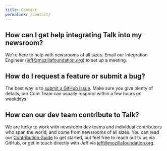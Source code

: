 ```yaml
---
title: Contact
permalink: /contact/
---
```


## How can I get help integrating Talk into my newsroom?

We're here to help with newsrooms of all sizes. Email our Integration Engineer
([jeff@mozillafoundation.org](mailto:jeff@mozillafoundation.org)) to set up a meeting.

## How do I request a feature or submit a bug?

The best way is to [submit a GitHub issue](https://github.com/coralproject/talk/issues). Make sure you give plenty of details, our Core Team can usually respond within a few hours on weekdays.

## How can our dev team contribute to Talk?

We are lucky to work with newsroom dev teams and individual contributors who span the world, and come from newsrooms of all sizes. You can read our [Contribution Guide](https://github.com/coralproject/talk/blob/master/CONTRIBUTING.md) to get started, but feel free to reach out to us via GitHub, or get in touch directly with Jeff via jeff@mozillafoundation.org.
